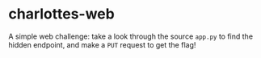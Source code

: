 # charlottes-web

A simple web challenge: take a look through the source `app.py` to find the
hidden endpoint, and make a `PUT` request to get the flag!
